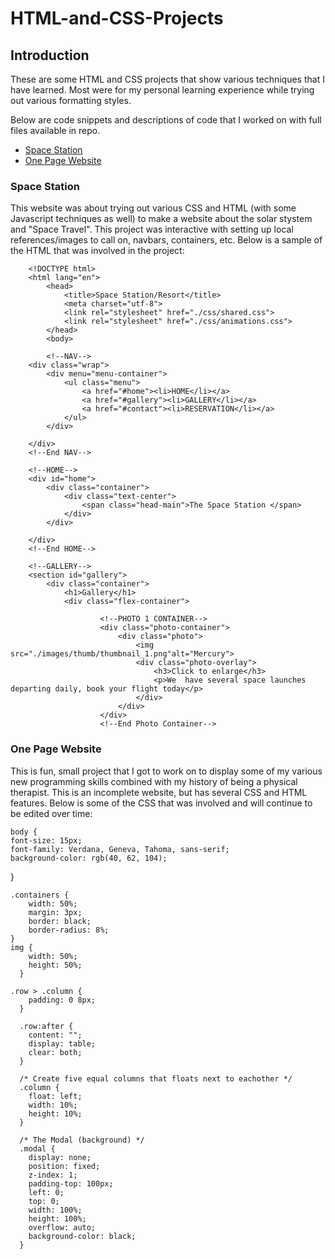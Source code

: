 # HTML-and-CSS-Projects

## Introduction
These are some HTML and CSS projects that show various techniques that I have learned. Most were for my personal learning experience while trying out various 
formatting styles. 

Below are code snippets and descriptions of code that I worked on with full files available in repo. 

* [Space Station ](#Space-Station)
* [One Page Website](#One-Page-Website)

### Space Station
This website was about trying out various CSS and HTML (with some Javascript techniques as well) to make a website about the solar stystem and "Space Travel". This project was interactive with setting up local references/images to call on, navbars, containers, etc. Below is a sample of the HTML that was involved in the project: 

        <!DOCTYPE html>
        <html lang="en">
            <head>
                <title>Space Station/Resort</title>
                <meta charset="utf-8">
                <link rel="stylesheet" href="./css/shared.css">
                <link rel="stylesheet" href="./css/animations.css">
            </head>		
            <body>

            <!--NAV-->
		<div class="wrap">
			<div menu="menu-container">
				<ul class="menu">
					<a href="#home"><li>HOME</li></a>
					<a href="#gallery"><li>GALLERY</li></a>
					<a href="#contact"><li>RESERVATION</li></a>
				</ul>
			</div>

		</div>
		<!--End NAV-->

		<!--HOME-->
		<div id="home">
			<div class="container">
				<div class="text-center">
					<span class="head-main">The Space Station </span>
				</div>
			</div>

		</div>
		<!--End HOME-->

		<!--GALLERY-->
		<section id="gallery">
			<div class="container">
				<h1>Gallery</h1>
				<div class="flex-container">
					
						<!--PHOTO 1 CONTAINER-->
						<div class="photo-container">
							<div class="photo">
								<img src="./images/thumb/thumbnail_1.png"alt="Mercury">
								<div class="photo-overlay">
									<h3>Click to enlarge</h3>
									<p>We  have several space launches departing daily, book your flight today</p>
								</div>
							</div>
						</div>
						<!--End Photo Container-->


### One Page Website
This is fun, small project that I got to work on to display some of my various new programming skills combined with my history of being a physical therapist. This is an incomplete website, but has several CSS and HTML features. Below is some of the CSS that was involved and will continue to be edited over time:


    body {
    font-size: 15px;
    font-family: Verdana, Geneva, Tahoma, sans-serif;
    background-color: rgb(40, 62, 104);
}

    .containers {
        width: 50%;
        margin: 3px;
        border: black;
        border-radius: 8%;
    }
    img {
        width: 50%;
        height: 50%;
      }

    .row > .column {
        padding: 0 8px;
      }

      .row:after {
        content: "";
        display: table;
        clear: both;
      }

      /* Create five equal columns that floats next to eachother */
      .column {
        float: left;
        width: 10%;
        height: 10%;
      }

      /* The Modal (background) */
      .modal {
        display: none;
        position: fixed;
        z-index: 1;
        padding-top: 100px;
        left: 0;
        top: 0;
        width: 100%;
        height: 100%;
        overflow: auto;
        background-color: black;
      }
